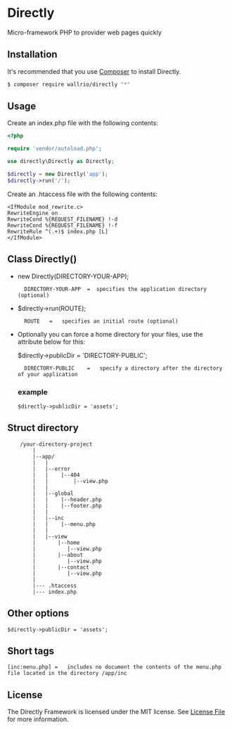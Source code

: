 # Directly

Micro-framework PHP to provider web pages quickly

## Installation

It's recommended that you use [Composer](https://getcomposer.org/) to install Directly.

```bash
$ composer require wallrio/directly "*"
```



## Usage

Create an index.php file with the following contents:

```php
<?php

require 'vendor/autoload.php';

use directly\Directly as Directly;

$directly = new Directly('app');
$directly->run('/');
```

    
Create an .htaccess file with the following contents:

```
<IfModule mod_rewrite.c>
RewriteEngine on
RewriteCond %{REQUEST_FILENAME} !-d
RewriteCond %{REQUEST_FILENAME} !-f                     
RewriteRule ^(.+)$ index.php [L]                
</IfModule>
```


## Class Directly()

- new Directly(DIRECTORY-YOUR-APP);

        DIRECTORY-YOUR-APP  =  specifies the application directory (optional)

- $directly->run(ROUTE);

        ROUTE   =   specifies an initial route (optional)


- Optionally you can force a home directory for your files, use the attribute below for this:

    $directly->publicDir = 'DIRECTORY-PUBLIC';

        DIRECTORY-PUBLIC    =   specify a directory after the directory of your application
    
    ### example
    ```
    $directly->publicDir = 'assets';
    ```

            
## Struct directory

```
    /your-directory-project
        |
        |--app/
        |   |
        |   |--error
        |   |    |--404
        |   |        |--view.php
        |   |
        |   |--global
        |   |    |--header.php
        |   |    |--footer.php
        |   |    
        |   |--inc
        |   |    |--menu.php
        |   |
        |   |--view
        |       |--home
        |          |--view.php
        |       |--about
        |          |--view.php
        |       |--contact
        |          |--view.php
        |
        |--- .htaccess
        |--- index.php

```




## Other options

    $directly->publicDir = 'assets';


## Short tags

    [inc:menu.php] =   includes no document the contents of the menu.php file located in the directory /app/inc

## License

The Directly Framework is licensed under the MIT license. See [License File](LICENSE) for more information.